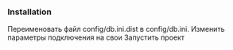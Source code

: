### Installation

Переименовать файл config/db.ini.dist в config/db.ini.
Изменить параметры подключения на свои
Запустить проект
